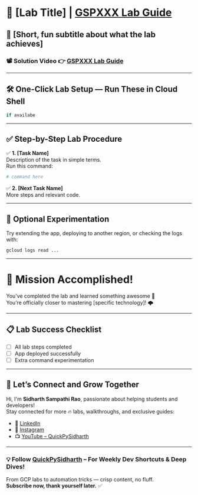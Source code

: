 
# 🚀 [Lab Title] | [GSPXXX Lab Guide](https://www.cloudskillsboost.google/focuses/XXXX)

## 🔐 [Short, fun subtitle about what the lab achieves]

### 📽️ Solution Video 👉 [GSPXXX Lab Guide](https://youtu.be/your-video-link)

---

## 🛠️ One-Click Lab Setup — Run These in Cloud Shell

```bash
if availabe 
```

---

## ✅ Step-by-Step Lab Procedure
✅ **1. [Task Name]**  
Description of the task in simple terms.  
Run this command:  

```bash
# command here
```

✅ **2. [Next Task Name]**  
More steps and relevant code.

---

## 🧪 Optional Experimentation  
Try extending the app, deploying to another region, or checking the logs with:

```bash
gcloud logs read ...
```

---

# 🎯 Mission Accomplished!  
You’ve completed the lab and learned something awesome 🚀  
You’re officially closer to mastering [specific technology]! 🌩️

---

## 📋 Lab Success Checklist  
- [ ] All lab steps completed  
- [ ] App deployed successfully  
- [ ] Extra command experimentation  

---

## 🔗 Let’s Connect and Grow Together  
Hi, I'm **Sidharth Sampathi Rao**, passionate about helping students and developers!  
Stay connected for more 🔥 labs, walkthroughs, and exclusive guides:

- 🔗 [LinkedIn](https://www.linkedin.com/in/sampathi-sidharth/)
- 📸 [Instagram](https://www.instagram.com/sampathi_rao_sidharth/)
- 📺 [YouTube – QuickPySidharth](https://www.youtube.com/@QuickPySidharth)

---

### 💡 Follow [QuickPySidharth](https://www.youtube.com/@QuickPySidharth) – For Weekly Dev Shortcuts & Deep Dives!  
From GCP labs to automation tricks — crisp content, no fluff.  
**Subscribe now, thank yourself later.** ✅
 